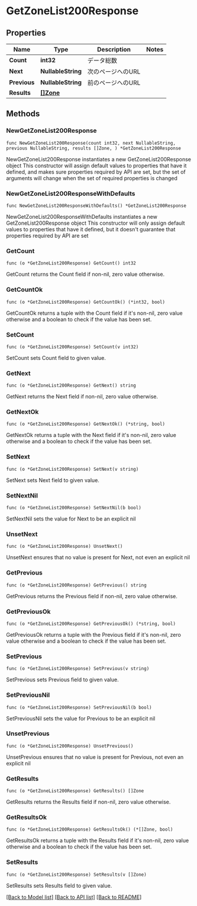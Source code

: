 # GetZoneList200Response

## Properties

Name | Type | Description | Notes
------------ | ------------- | ------------- | -------------
**Count** | **int32** | データ総数 | 
**Next** | **NullableString** | 次のページへのURL | 
**Previous** | **NullableString** | 前のページへのURL | 
**Results** | [**[]Zone**](Zone.md) |  | 

## Methods

### NewGetZoneList200Response

`func NewGetZoneList200Response(count int32, next NullableString, previous NullableString, results []Zone, ) *GetZoneList200Response`

NewGetZoneList200Response instantiates a new GetZoneList200Response object
This constructor will assign default values to properties that have it defined,
and makes sure properties required by API are set, but the set of arguments
will change when the set of required properties is changed

### NewGetZoneList200ResponseWithDefaults

`func NewGetZoneList200ResponseWithDefaults() *GetZoneList200Response`

NewGetZoneList200ResponseWithDefaults instantiates a new GetZoneList200Response object
This constructor will only assign default values to properties that have it defined,
but it doesn't guarantee that properties required by API are set

### GetCount

`func (o *GetZoneList200Response) GetCount() int32`

GetCount returns the Count field if non-nil, zero value otherwise.

### GetCountOk

`func (o *GetZoneList200Response) GetCountOk() (*int32, bool)`

GetCountOk returns a tuple with the Count field if it's non-nil, zero value otherwise
and a boolean to check if the value has been set.

### SetCount

`func (o *GetZoneList200Response) SetCount(v int32)`

SetCount sets Count field to given value.


### GetNext

`func (o *GetZoneList200Response) GetNext() string`

GetNext returns the Next field if non-nil, zero value otherwise.

### GetNextOk

`func (o *GetZoneList200Response) GetNextOk() (*string, bool)`

GetNextOk returns a tuple with the Next field if it's non-nil, zero value otherwise
and a boolean to check if the value has been set.

### SetNext

`func (o *GetZoneList200Response) SetNext(v string)`

SetNext sets Next field to given value.


### SetNextNil

`func (o *GetZoneList200Response) SetNextNil(b bool)`

 SetNextNil sets the value for Next to be an explicit nil

### UnsetNext
`func (o *GetZoneList200Response) UnsetNext()`

UnsetNext ensures that no value is present for Next, not even an explicit nil
### GetPrevious

`func (o *GetZoneList200Response) GetPrevious() string`

GetPrevious returns the Previous field if non-nil, zero value otherwise.

### GetPreviousOk

`func (o *GetZoneList200Response) GetPreviousOk() (*string, bool)`

GetPreviousOk returns a tuple with the Previous field if it's non-nil, zero value otherwise
and a boolean to check if the value has been set.

### SetPrevious

`func (o *GetZoneList200Response) SetPrevious(v string)`

SetPrevious sets Previous field to given value.


### SetPreviousNil

`func (o *GetZoneList200Response) SetPreviousNil(b bool)`

 SetPreviousNil sets the value for Previous to be an explicit nil

### UnsetPrevious
`func (o *GetZoneList200Response) UnsetPrevious()`

UnsetPrevious ensures that no value is present for Previous, not even an explicit nil
### GetResults

`func (o *GetZoneList200Response) GetResults() []Zone`

GetResults returns the Results field if non-nil, zero value otherwise.

### GetResultsOk

`func (o *GetZoneList200Response) GetResultsOk() (*[]Zone, bool)`

GetResultsOk returns a tuple with the Results field if it's non-nil, zero value otherwise
and a boolean to check if the value has been set.

### SetResults

`func (o *GetZoneList200Response) SetResults(v []Zone)`

SetResults sets Results field to given value.



[[Back to Model list]](../README.md#documentation-for-models) [[Back to API list]](../README.md#documentation-for-api-endpoints) [[Back to README]](../README.md)


